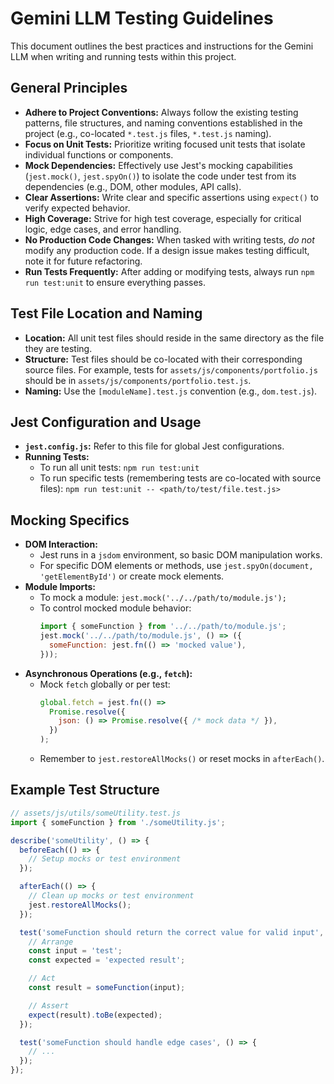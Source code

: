 # Gemini LLM Testing Guidelines

This document outlines the best practices and instructions for the Gemini LLM when writing and running tests within this project.

## General Principles

*   **Adhere to Project Conventions:** Always follow the existing testing patterns, file structures, and naming conventions established in the project (e.g., co-located `*.test.js` files, `*.test.js` naming).
*   **Focus on Unit Tests:** Prioritize writing focused unit tests that isolate individual functions or components.
*   **Mock Dependencies:** Effectively use Jest's mocking capabilities (`jest.mock()`, `jest.spyOn()`) to isolate the code under test from its dependencies (e.g., DOM, other modules, API calls).
*   **Clear Assertions:** Write clear and specific assertions using `expect()` to verify expected behavior.
*   **High Coverage:** Strive for high test coverage, especially for critical logic, edge cases, and error handling.
*   **No Production Code Changes:** When tasked with writing tests, *do not* modify any production code. If a design issue makes testing difficult, note it for future refactoring.
*   **Run Tests Frequently:** After adding or modifying tests, always run `npm run test:unit` to ensure everything passes.

## Test File Location and Naming

*   **Location:** All unit test files should reside in the same directory as the file they are testing.
*   **Structure:** Test files should be co-located with their corresponding source files. For example, tests for `assets/js/components/portfolio.js` should be in `assets/js/components/portfolio.test.js`.
*   **Naming:** Use the `[moduleName].test.js` convention (e.g., `dom.test.js`).

## Jest Configuration and Usage

*   **`jest.config.js`:** Refer to this file for global Jest configurations.
*   **Running Tests:**
    *   To run all unit tests: `npm run test:unit`
    *   To run specific tests (remembering tests are co-located with source files): `npm run test:unit -- <path/to/test/file.test.js>`

## Mocking Specifics

*   **DOM Interaction:**
    *   Jest runs in a `jsdom` environment, so basic DOM manipulation works.
    *   For specific DOM elements or methods, use `jest.spyOn(document, 'getElementById')` or create mock elements.
*   **Module Imports:**
    *   To mock a module: `jest.mock('../../path/to/module.js');`
    *   To control mocked module behavior:
        ```javascript
        import { someFunction } from '../../path/to/module.js';
        jest.mock('../../path/to/module.js', () => ({
          someFunction: jest.fn(() => 'mocked value'),
        }));
        ```
*   **Asynchronous Operations (e.g., `fetch`):**
    *   Mock `fetch` globally or per test:
        ```javascript
        global.fetch = jest.fn(() =>
          Promise.resolve({
            json: () => Promise.resolve({ /* mock data */ }),
          })
        );
        ```
    *   Remember to `jest.restoreAllMocks()` or reset mocks in `afterEach()`.

## Example Test Structure

```javascript
// assets/js/utils/someUtility.test.js
import { someFunction } from './someUtility.js';

describe('someUtility', () => {
  beforeEach(() => {
    // Setup mocks or test environment
  });

  afterEach(() => {
    // Clean up mocks or test environment
    jest.restoreAllMocks();
  });

  test('someFunction should return the correct value for valid input', () => {
    // Arrange
    const input = 'test';
    const expected = 'expected result';

    // Act
    const result = someFunction(input);

    // Assert
    expect(result).toBe(expected);
  });

  test('someFunction should handle edge cases', () => {
    // ...
  });
});
```